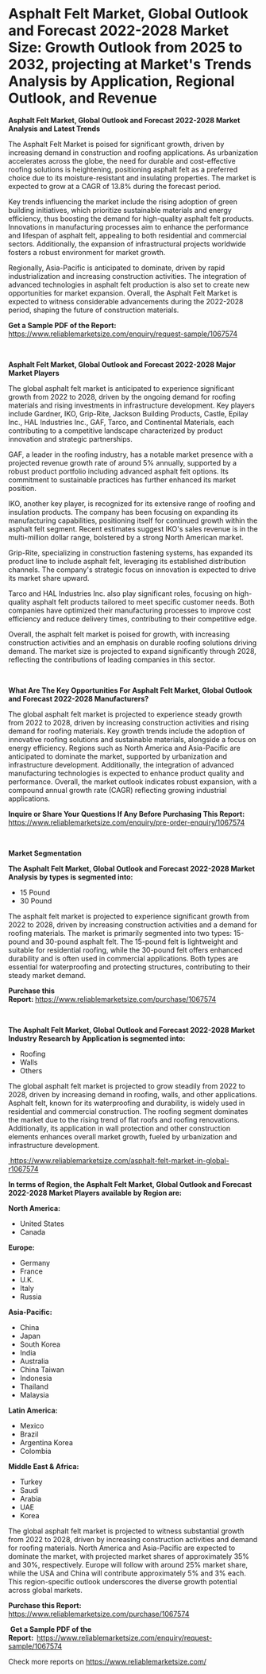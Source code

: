 <p><h1>Asphalt Felt Market, Global Outlook and Forecast 2022-2028 Market Size: Growth Outlook from 2025 to 2032, projecting at Market's Trends Analysis by Application, Regional Outlook, and Revenue</h1></p><p><strong>Asphalt Felt Market, Global Outlook and Forecast 2022-2028 Market Analysis and Latest Trends</strong></p>
<p><p>The Asphalt Felt Market is poised for significant growth, driven by increasing demand in construction and roofing applications. As urbanization accelerates across the globe, the need for durable and cost-effective roofing solutions is heightening, positioning asphalt felt as a preferred choice due to its moisture-resistant and insulating properties. The market is expected to grow at a CAGR of 13.8% during the forecast period. </p><p>Key trends influencing the market include the rising adoption of green building initiatives, which prioritize sustainable materials and energy efficiency, thus boosting the demand for high-quality asphalt felt products. Innovations in manufacturing processes aim to enhance the performance and lifespan of asphalt felt, appealing to both residential and commercial sectors. Additionally, the expansion of infrastructural projects worldwide fosters a robust environment for market growth.</p><p>Regionally, Asia-Pacific is anticipated to dominate, driven by rapid industrialization and increasing construction activities. The integration of advanced technologies in asphalt felt production is also set to create new opportunities for market expansion. Overall, the Asphalt Felt Market is expected to witness considerable advancements during the 2022-2028 period, shaping the future of construction materials.</p></p>
<p><strong>Get a Sample PDF of the Report:&nbsp;</strong> <a href="https://www.reliablemarketsize.com/enquiry/request-sample/1067574?utm_campaign=3099&utm_medium=2&utm_source=Github&utm_content=ia&utm_term=21032025&utm_id=asphalt-felt-market-global-outlook-and-forecast-2022-2028">https://www.reliablemarketsize.com/enquiry/request-sample/1067574</a></p>
<p>&nbsp;</p>
<p><strong>Asphalt Felt Market, Global Outlook and Forecast 2022-2028 Major Market Players</strong></p>
<p><p>The global asphalt felt market is anticipated to experience significant growth from 2022 to 2028, driven by the ongoing demand for roofing materials and rising investments in infrastructure development. Key players include Gardner, IKO, Grip-Rite, Jackson Building Products, Castle, Epilay Inc., HAL Industries Inc., GAF, Tarco, and Continental Materials, each contributing to a competitive landscape characterized by product innovation and strategic partnerships.</p><p>GAF, a leader in the roofing industry, has a notable market presence with a projected revenue growth rate of around 5% annually, supported by a robust product portfolio including advanced asphalt felt options. Its commitment to sustainable practices has further enhanced its market position.</p><p>IKO, another key player, is recognized for its extensive range of roofing and insulation products. The company has been focusing on expanding its manufacturing capabilities, positioning itself for continued growth within the asphalt felt segment. Recent estimates suggest IKO's sales revenue is in the multi-million dollar range, bolstered by a strong North American market.</p><p>Grip-Rite, specializing in construction fastening systems, has expanded its product line to include asphalt felt, leveraging its established distribution channels. The company's strategic focus on innovation is expected to drive its market share upward.</p><p>Tarco and HAL Industries Inc. also play significant roles, focusing on high-quality asphalt felt products tailored to meet specific customer needs. Both companies have optimized their manufacturing processes to improve cost efficiency and reduce delivery times, contributing to their competitive edge.</p><p>Overall, the asphalt felt market is poised for growth, with increasing construction activities and an emphasis on durable roofing solutions driving demand. The market size is projected to expand significantly through 2028, reflecting the contributions of leading companies in this sector.</p></p>
<p>&nbsp;</p>
<p><strong>What Are The Key Opportunities For Asphalt Felt Market, Global Outlook and Forecast 2022-2028 Manufacturers?</strong></p>
<p><p>The global asphalt felt market is projected to experience steady growth from 2022 to 2028, driven by increasing construction activities and rising demand for roofing materials. Key growth trends include the adoption of innovative roofing solutions and sustainable materials, alongside a focus on energy efficiency. Regions such as North America and Asia-Pacific are anticipated to dominate the market, supported by urbanization and infrastructure development. Additionally, the integration of advanced manufacturing technologies is expected to enhance product quality and performance. Overall, the market outlook indicates robust expansion, with a compound annual growth rate (CAGR) reflecting growing industrial applications.</p></p>
<p><strong>Inquire or Share Your Questions If Any Before Purchasing This Report:</strong> <a href="https://www.reliablemarketsize.com/enquiry/pre-order-enquiry/1067574?utm_campaign=3099&utm_medium=2&utm_source=Github&utm_content=ia&utm_term=21032025&utm_id=asphalt-felt-market-global-outlook-and-forecast-2022-2028">https://www.reliablemarketsize.com/enquiry/pre-order-enquiry/1067574</a></p>
<p>&nbsp;</p>
<p><strong>Market Segmentation</strong></p>
<p><strong>The Asphalt Felt Market, Global Outlook and Forecast 2022-2028 Market Analysis by types is segmented into:</strong></p>
<p><ul><li>15 Pound</li><li>30 Pound</li></ul></p>
<p><p>The asphalt felt market is projected to experience significant growth from 2022 to 2028, driven by increasing construction activities and a demand for roofing materials. The market is primarily segmented into two types: 15-pound and 30-pound asphalt felt. The 15-pound felt is lightweight and suitable for residential roofing, while the 30-pound felt offers enhanced durability and is often used in commercial applications. Both types are essential for waterproofing and protecting structures, contributing to their steady market demand.</p></p>
<p><strong>Purchase this Report:&nbsp;</strong><a href="https://www.reliablemarketsize.com/purchase/1067574?utm_campaign=3099&utm_medium=2&utm_source=Github&utm_content=ia&utm_term=21032025&utm_id=asphalt-felt-market-global-outlook-and-forecast-2022-2028">https://www.reliablemarketsize.com/purchase/1067574</a></p>
<p>&nbsp;</p>
<p><strong>The Asphalt Felt Market, Global Outlook and Forecast 2022-2028 Market Industry Research by Application is segmented into:</strong></p>
<p><ul><li>Roofing</li><li>Walls</li><li>Others</li></ul></p>
<p><p>The global asphalt felt market is projected to grow steadily from 2022 to 2028, driven by increasing demand in roofing, walls, and other applications. Asphalt felt, known for its waterproofing and durability, is widely used in residential and commercial construction. The roofing segment dominates the market due to the rising trend of flat roofs and roofing renovations. Additionally, its application in wall protection and other construction elements enhances overall market growth, fueled by urbanization and infrastructure development.</p></p>
<p><a href="https://www.reliablemarketsize.com/asphalt-felt-market-in-global-r1067574?utm_campaign=3099&utm_medium=2&utm_source=Github&utm_content=ia&utm_term=21032025&utm_id=asphalt-felt-market-global-outlook-and-forecast-2022-2028">&nbsp;https://www.reliablemarketsize.com/asphalt-felt-market-in-global-r1067574</a></p>
<p><strong>In terms of Region, the Asphalt Felt Market, Global Outlook and Forecast 2022-2028 Market Players available by Region are:</strong></p>
<p>
    <p> <strong> North America: </strong>
        <ul>
            <li>United States</li>
            <li>Canada</li>
        </ul>
        </p> 
    <p> <strong> Europe: </strong>
        <ul>
            <li>Germany</li>
            <li>France</li>
            <li>U.K.</li>
            <li>Italy</li>
            <li>Russia</li>
        </ul>
        </p> 
    <p> <strong> Asia-Pacific: </strong>
        <ul>
            <li>China</li>
            <li>Japan</li>
            <li>South Korea</li>
            <li>India</li>
            <li>Australia</li>
            <li>China Taiwan</li>
            <li>Indonesia</li>
            <li>Thailand</li>
            <li>Malaysia</li>
        </ul>
        </p> 
    <p> <strong> Latin America: </strong>
        <ul>
            <li>Mexico</li>
            <li>Brazil</li>
            <li>Argentina Korea</li>
            <li>Colombia</li>
        </ul>
        </p> 
    <p> <strong> Middle East & Africa: </strong>
        <ul>
            <li>Turkey</li>
            <li>Saudi</li>
            <li>Arabia</li>
            <li>UAE</li>
            <li>Korea</li>
        </ul>
    </p>
    </p>
<p><p>The global asphalt felt market is projected to witness substantial growth from 2022 to 2028, driven by increasing construction activities and demand for roofing materials. North America and Asia-Pacific are expected to dominate the market, with projected market shares of approximately 35% and 30%, respectively. Europe will follow with around 25% market share, while the USA and China will contribute approximately 5% and 3% each. This region-specific outlook underscores the diverse growth potential across global markets.</p></p>
<p><strong>Purchase this Report: </strong><a href="https://www.reliablemarketsize.com/purchase/1067574?utm_campaign=3099&utm_medium=2&utm_source=Github&utm_content=ia&utm_term=21032025&utm_id=asphalt-felt-market-global-outlook-and-forecast-2022-2028">https://www.reliablemarketsize.com/purchase/1067574</a></p>
<p>&nbsp;<strong>Get a Sample PDF of the Report:&nbsp;&nbsp;</strong><a href="https://www.reliablemarketsize.com/enquiry/request-sample/1067574?utm_campaign=3099&utm_medium=2&utm_source=Github&utm_content=ia&utm_term=21032025&utm_id=asphalt-felt-market-global-outlook-and-forecast-2022-2028">https://www.reliablemarketsize.com/enquiry/request-sample/1067574</a></p>
<p><strong></strong></p>
<p>Check more reports on <a href="https://www.reliablemarketsize.com/?utm_campaign=3099&utm_medium=2&utm_source=Github&utm_content=ia&utm_term=21032025&utm_id=asphalt-felt-market-global-outlook-and-forecast-2022-2028">https://www.reliablemarketsize.com/</a></p>